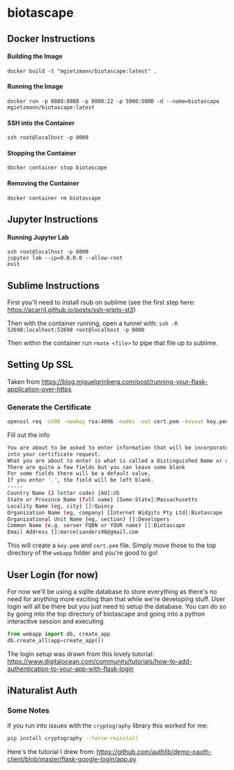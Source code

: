 # biotascape

## Docker Instructions

#### Building the Image
`docker build -t "mgietzmann/biotascape:latest" .`

#### Running the Image
`docker run -p 8888:8888 -p 8000:22 -p 5000:5000 -d --name=biotascape mgietzmann/biotascape:latest`

#### SSH into the Container
`ssh root@localhost -p 8000`

#### Stopping the Container
`docker container stop biotascape`

#### Removing the Container
`docker container rm biotascape`

## Jupyter Instructions

#### Running Jupyter Lab
```
ssh root@localhost -p 8000
jupyter lab --ip=0.0.0.0 --allow-root
exit
```

## Sublime Instructions
First you'll need to install rsub on sublime (see the first step here: https://acarril.github.io/posts/ssh-sripts-st3)

Then with the container running, open a tunnel with:
`ssh -R 52698:localhost:52698 root@localhost -p 8000`

Then within the container run `rmate <file>` to pipe that file up to sublime.

## Setting Up SSL

Taken from https://blog.miguelgrinberg.com/post/running-your-flask-application-over-https

### Generate the Certificate

```bash
openssl req -x509 -newkey rsa:4096 -nodes -out cert.pem -keyout key.pem -days 365
```

Fill out the info

```bash
You are about to be asked to enter information that will be incorporated
into your certificate request.
What you are about to enter is what is called a Distinguished Name or a DN.
There are quite a few fields but you can leave some blank
For some fields there will be a default value,
If you enter '.', the field will be left blank.
-----
Country Name (2 letter code) [AU]:US
State or Province Name (full name) [Some-State]:Massachusetts
Locality Name (eg, city) []:Quincy
Organization Name (eg, company) [Internet Widgits Pty Ltd]:Biotascape
Organizational Unit Name (eg, section) []:Developers
Common Name (e.g. server FQDN or YOUR name) []:Biotascape
Email Address []:marcelsanders96@gmail.com
```

This will create a `key.pem` and `cert.pem` file. Simply move those to the top directory of the `webapp` folder and you're good to go!

## User Login (for now)
For now we'll be using a sqlite database to store everything as there's no need for anything more exciting than that while we're developing stuff. User login will all be there but you just need to setup the database. You can do so by going into the top directory of biotascape and going into a python interactive session and executing 

```python
from webapp import db, create_app
db.create_all(app=create_app())
```

The login setup was drawn from this lovely tutorial: https://www.digitalocean.com/community/tutorials/how-to-add-authentication-to-your-app-with-flask-login

## iNaturalist Auth

### Some Notes
If you run into issues with the `cryptography` library this worked for me:

```bash
pip install cryptography --force-reinstall
```

Here's the tutorial I drew from: https://github.com/authlib/demo-oauth-client/blob/master/flask-google-login/app.py